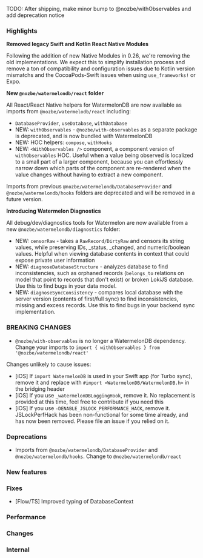 TODO: After shipping, make minor bump to @nozbe/withObservables and add deprecation notice

### Highlights

**Removed legacy Swift and Kotlin React Native Modules**

Following the addition of new Native Modules in 0.26, we're removing the old implementations. We expect this to simplify installation process and remove a ton of compatibility and configuration issues due to Kotlin version mismatchs and the CocoaPods-Swift issues when using `use_frameworks!` or Expo.

**New `@nozbe/watermelondb/react` folder**

All React/React Native helpers for WatermelonDB are now available as imports from `@nozbe/watermelodb/react` including:

- `DatabaseProvider`, `useDatabase`, `withDatabase`
- NEW: `withObservables` - `@nozbe/with-observables` as a separate package is deprecated, and is now bundled with WatermelonDB
- NEW: HOC helpers: `compose`, `withHooks`
- NEW: `<WithObservables />` component, a component version of `withObservables` HOC. Useful when a value being observed is localized to a small part of a larger component, because you can effortlessly narrow down which parts of the component are re-rendered when the value changes without having to extract a new component.

Imports from previous `@nozbe/watermelondb/DatabaseProvider` and `@nozbe/watermelondb/hooks` folders are deprecated and will be removed in a future version.

**Introducing Watermelon Diagnostics**

All debug/dev/diagnostics tools for Watermelon are now available from a new `@nozbe/watermelondb/diagnostics` folder:

- NEW: `censorRaw` - takes a `RawRecord/DirtyRaw` and censors its string values, while preserving IDs, _status, _changed, and numeric/boolean values. Helpful when viewing database contents in context that could expose private user information
- NEW: `diagnoseDatabaseStructure` - analyzes database to find inconsistencies, such as orphaned records (`belongs_to` relations on model that point to records that don't exist) or broken LokiJS database. Use this to find bugs in your data model.
- NEW: `diagnoseSyncConsistency` - compares local database with the server version (contents of first/full sync) to find inconsistencies, missing and excess records. Use this to find bugs in your backend sync implementation.

### BREAKING CHANGES

- `@nozbe/with-observables` is no longer a WatermelonDB dependency. Change your imports to `import { withObservables } from '@nozbe/watermelondb/react'`

Changes unlikely to cause issues:

- [iOS] If `import WatermelonDB` is used in your Swift app (for Turbo sync), remove it and replace with `#import <WatermelonDB/WatermelonDB.h>` in the bridging header
- [iOS] If you use `_watermelonDBLoggingHook`, remove it. No replacement is provided at this time, feel free to contribute if you need this
- [iOS] If you use `-DENABLE_JSLOCK_PERFORMANCE_HACK`, remove it. JSLockPerfHack has been non-functional for some time already, and has now been removed. Please file an issue if you relied on it.

### Deprecations

- Imports from `@nozbe/watermelondb/DatabaseProvider` and `@nozbe/watermelondb/hooks`. Change to `@nozbe/watermelondb/react`

### New features

### Fixes

- [Flow/TS] Improved typing of DatabaseContext

### Performance

### Changes

### Internal
